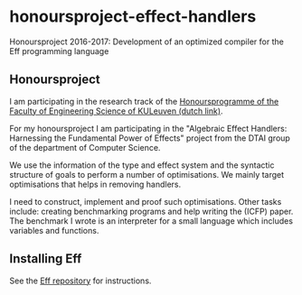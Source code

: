 # honoursproject-effect-handlers
Honoursproject 2016-2017: Development of an optimized compiler for the Eff programming language

## Honoursproject
I am participating in the research track of the [Honoursprogramme of the Faculty of Engineering Science of KULeuven (dutch link)](https://eng.kuleuven.be/studenten/engineering-essentials-ingenieurscompetenies/honoursprogramma/).

For my honoursproject I am participating in the "Algebraic Effect Handlers: Harnessing the Fundamental Power of Effects" project from the DTAI group of the department of Computer Science.

We use the information of the type and effect system and the syntactic structure
of goals to perform a number of optimisations. We mainly target optimisations
that helps in removing handlers.

I need to construct, implement and proof such optimisations. Other tasks include: creating benchmarking programs and help writing the (ICFP) paper. The benchmark I wrote is an interpreter for a small language which includes variables and functions.

## Installing Eff
See the [Eff repository](https://github.com/matijapretnar/eff) for instructions.
